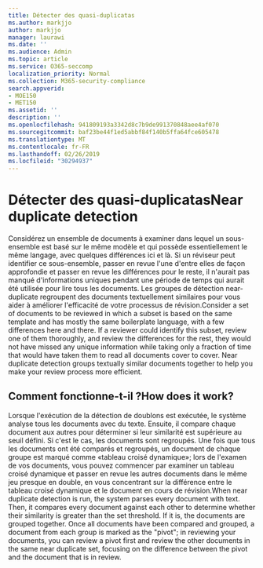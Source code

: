 ```yaml
---
title: Détecter des quasi-duplicatas
ms.author: markjjo
author: markjjo
manager: laurawi
ms.date: ''
ms.audience: Admin
ms.topic: article
ms.service: O365-seccomp
localization_priority: Normal
ms.collection: M365-security-compliance
search.appverid:
- MOE150
- MET150
ms.assetid: ''
description: ''
ms.openlocfilehash: 941809193a3342d8c7b9de991370848aee4af070
ms.sourcegitcommit: baf23be44f1ed5abbf84f140b5ffa64fce605478
ms.translationtype: MT
ms.contentlocale: fr-FR
ms.lasthandoff: 02/26/2019
ms.locfileid: "30294937"
---
```

# <a name="near-duplicate-detection"></a><span data-ttu-id="3cbea-102">Détecter des quasi-duplicatas</span><span class="sxs-lookup"><span data-stu-id="3cbea-102">Near duplicate detection</span></span>

<span data-ttu-id="3cbea-p101">Considérez un ensemble de documents à examiner dans lequel un sous-ensemble est basé sur le même modèle et qui possède essentiellement le même langage, avec quelques différences ici et là. Si un réviseur peut identifier ce sous-ensemble, passer en revue l'une d'entre elles de façon approfondie et passer en revue les différences pour le reste, il n'aurait pas manqué d'informations uniques pendant une période de temps qui aurait été utilisée pour lire tous les documents. Les groupes de détection near-duplicate regroupent des documents textuellement similaires pour vous aider à améliorer l'efficacité de votre processus de révision.</span><span class="sxs-lookup"><span data-stu-id="3cbea-p101">Consider a set of documents to be reviewed in which a subset is based on the same template and has mostly the same boilerplate language, with a few differences here and there. If a reviewer could identify this subset, review one of them thoroughly, and review the differences for the rest, they would not have missed any unique information while taking only a fraction of time that would have taken them to read all documents cover to cover. Near duplicate detection groups textually similar documents together to help you make your review process more efficient.</span></span>

## <a name="how-does-it-work"></a><span data-ttu-id="3cbea-106">Comment fonctionne-t-il ?</span><span class="sxs-lookup"><span data-stu-id="3cbea-106">How does it work?</span></span>

<span data-ttu-id="3cbea-p102">Lorsque l'exécution de la détection de doublons est exécutée, le système analyse tous les documents avec du texte. Ensuite, il compare chaque document aux autres pour déterminer si leur similarité est supérieure au seuil défini. Si c'est le cas, les documents sont regroupés. Une fois que tous les documents ont été comparés et regroupés, un document de chaque groupe est marqué comme «tableau croisé dynamique»; lors de l'examen de vos documents, vous pouvez commencer par examiner un tableau croisé dynamique et passer en revue les autres documents dans le même jeu presque en double, en vous concentrant sur la différence entre le tableau croisé dynamique et le document en cours de révision.</span><span class="sxs-lookup"><span data-stu-id="3cbea-p102">When near duplicate detection is run, the system parses every document with text. Then, it compares every document against each other to determine whether their similarity is greater than the set threshold. If it is, the documents are grouped together. Once all documents have been compared and grouped, a document from each group is marked as the "pivot"; in reviewing your documents, you can review a pivot first and review the other documents in the same near duplicate set, focusing on the difference between the pivot and the document that is in review.</span></span>
